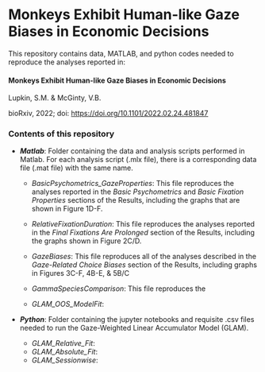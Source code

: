 # Monkeys Exhibit Human-like Gaze Biases in Economic Decisions

This repository contains data, MATLAB, and python codes needed to reproduce the analyses reported in:

#### Monkeys Exhibit Human-like Gaze Biases in Economic Decisions

Lupkin, S.M. & McGinty, V.B.

bioRxiv, 2022; doi: https://doi.org/10.1101/2022.02.24.481847



### Contents of this repository

- ***Matlab***: Folder containing the data and analysis scripts performed in Matlab. For each analysis script (.mlx file), there is a corresponding data file (.mat file) with the same name.
  
  - *BasicPsychometrics_GazeProperties*: This file reproduces the analyses reported in the *Basic Psychometrics* and *Basic Fixation Properties* sections of the Results, including the graphs that are shown in Figure 1D-F. 
  
  - *RelativeFixationDuration*: This file reproduces the analyses reported in the *Final Fixations Are Prolonged* section of the Results, including the graphs shown in Figure 2C/D.  
  - *GazeBiases*: This file reproduces all of the analyses described in the *Gaze-Related Choice Biases* section of the Results, including graphs in Figures 3C-F, 4B-E, & 5B/C
  
  - *GammaSpeciesComparison*: This file reproduces the 
  
  - *GLAM_OOS_ModelFit*:

- ***Python***: Folder containing the jupyter notebooks and requisite .csv files needed to run the Gaze-Weighted Linear Accumulator Model (GLAM). 

  - *GLAM_Relative_Fit*:
  - *GLAM_Absolute_Fit*:
  - *GLAM_Sessionwise*:

